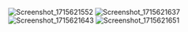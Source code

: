 ![Screenshot_1715621552](https://github.com/snsyzbvaa/flutter_topic6/assets/144226164/80108f36-6d6b-4285-a31f-cb0f782c8a91)
![Screenshot_1715621637](https://github.com/snsyzbvaa/flutter_topic6/assets/144226164/68dd3cea-c7aa-4ecf-ae3d-e0f64e9f0599)
![Screenshot_1715621643](https://github.com/snsyzbvaa/flutter_topic6/assets/144226164/f5d4346f-c7f2-4c54-99d0-37fb391c6693)
![Screenshot_1715621651](https://github.com/snsyzbvaa/flutter_topic6/assets/144226164/204ecf54-f28c-4cb6-afb2-38bd7e8a70e4)
